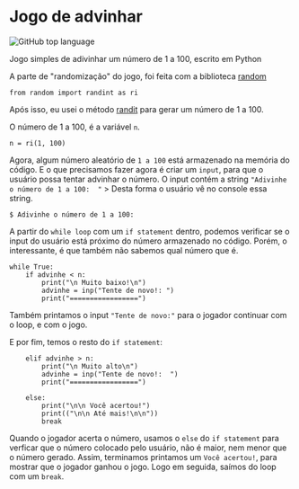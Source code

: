 # Jogo de advinhar 
![GitHub top language](https://img.shields.io/github/languages/top/berdfandrade1/jogo_de_adivinhar?color=f&label=Python&logo=python&logoColor=fff)

Jogo simples de adivinhar um número de 1 a 100, escrito em Python

A parte de "randomização" do jogo, foi feita com a biblioteca [random](https://docs.python.org/pt-br/3.8/library/random.html)
```
from random import randint as ri
```
Após isso, eu usei o método [randit](https://www.w3schools.com/python/ref_random_randint.asp) para gerar um número de 1 a 100.

O número de 1 a 100, é a variável `n`.
```
n = ri(1, 100)
```
Agora, algum número aleatório de `1 a 100` está armazenado na memória do código. E o que precisamos fazer agora é criar um `input`, para que o usuário possa tentar advinhar o número. O input contém a string `"Adivinhe o número de 1 a 100:  "` > Desta forma o usuário vê no console essa string.


```
$ Adivinhe o número de 1 a 100:
```


A partir do `while loop` com um `if statement` dentro, podemos verificar se o input do usuário está próximo do número armazenado no código. Porém, o interessante, é que também não sabemos qual número que é. 




```
while True:
    if advinhe < n:
        print("\n Muito baixo!\n")
        advinhe = inp("Tente de novo!: ")
        print("=================") 
```
Também printamos o input `"Tente de novo:"` para o jogador continuar com o loop, e com o jogo. 



E por fim, temos o resto do `if statement`: 


```
    elif advinhe > n:
        print("\n Muito alto\n")
        advinhe = inp("Tente de novo!:  ")
        print("=================")

    else:
        print("\n\n Você acertou!")
        print(("\n\n Até mais!\n\n"))
        break
``` 

Quando o jogador acerta o número, usamos o `else` do `if statement` para verficar que o número colocado pelo usuário, não é maior, nem menor que o número gerado. Assim, terminamos printamos um `Você acertou!`, para mostrar que o jogador ganhou o jogo. Logo em seguida, saímos do loop com um `break`.
